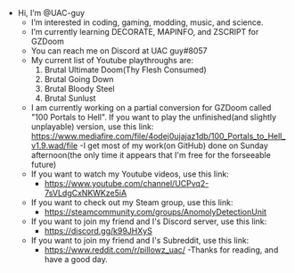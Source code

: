 -  Hi, I’m @UAC-guy
	-  I’m interested in coding, gaming, modding, music, and science.
	-  I’m currently learning DECORATE, MAPINFO, and ZSCRIPT for GZDoom
	-  You can reach me on Discord at UAC guy#8057
	-  My current list of Youtube playthroughs are:
		1. Brutal Ultimate Doom(Thy Flesh Consumed)
		2. Brutal Going Down
		3. Brutal Bloody Steel
		4. Brutal Sunlust
	-  I am currently working on a partial conversion for GZDoom called "100 Portals to Hell". If you want to play the unfinished(and slightly unplayable) version, use this link:
		https://www.mediafire.com/file/4odej0ujajaz1db/100_Portals_to_Hell_v1.9.wad/file
	-I get most of my work(on GitHub) done on Sunday afternoon(the only time it appears that I'm free for the forseeable future)
	- If you want to watch my Youtube videos, use this link:
		- https://www.youtube.com/channel/UCPvq2-7sVLdgCxNKWKze5iA
	- If you want to check out my Steam group, use this link:
		- https://steamcommunity.com/groups/AnomolyDetectionUnit
	- If you want to join my friend and I's Discord server, use this link:
		- https://discord.gg/k99JHXyS
	- If you want to join my friend and I's Subreddit, use this link:
		- https://www.reddit.com/r/pillowz_uac/
-Thanks for reading, and have a good day.

